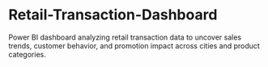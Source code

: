 # Retail-Transaction-Dashboard
Power BI dashboard analyzing retail transaction data to uncover sales trends, customer behavior, and promotion impact across cities and product categories.
